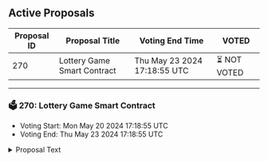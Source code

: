 ## Active Proposals

| Proposal ID | Proposal Title | Voting End Time | VOTED |
|-------------|----------------|-----------------|-------|
| 270 | Lottery Game Smart Contract | Thu May 23 2024 17:18:55 UTC | ⏳ NOT VOTED |

---

### 🗳 270: Lottery Game Smart Contract
- Voting Start: Mon May 20 2024 17:18:55 UTC
- Voting End: Thu May 23 2024 17:18:55 UTC

<details>
<summary>Proposal Text</summary>
 
Lottery Game Smart Contract for emberplay.xyzn
</details>
